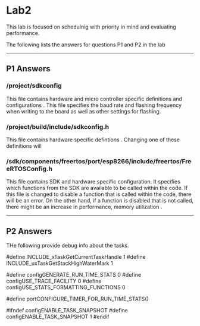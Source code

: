 #  Lab2

This lab is focused on schedulnig with priority in mind and evaluating  performance.

The following lists the answers for questions P1 and P2 in the lab

---

## P1 Answers

### /project/sdkconfig
This file contains hardware and micro controller specific definitions and configurations . This file specifies the baud rate and flashing frequency when writing to the board as well as other settings for flashing. 

### /project/build/include/sdkconfig.h

This file contains hardware specific defintions . Changing one of these definitions will 

### /sdk/components/freertos/port/esp8266/include/freertos/FreeRTOSConfig.h

This file contains SDK and hardware specific configuration. It specifies which functions from the SDK are available to be called within the code. If this file is changed to disable a function that is called within the code, there will be an error. On the other hand, if a function is disabled that is not called, there might be an increase in performance, memory utilization .

---
## P2 Answers

THe following provide debug info about the tasks.

#define INCLUDE_xTaskGetCurrentTaskHandle 1
#define INCLUDE_uxTaskGetStackHighWaterMark 1


#define configGENERATE_RUN_TIME_STATS           0
#define configUSE_TRACE_FACILITY                0
#define configUSE_STATS_FORMATTING_FUNCTIONS    0

#define portCONFIGURE_TIMER_FOR_RUN_TIME_STATS()

#ifndef configENABLE_TASK_SNAPSHOT
#define configENABLE_TASK_SNAPSHOT          1
#endif
